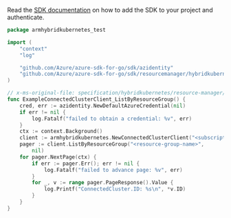 Read the [SDK documentation](https://github.com/Azure/azure-sdk-for-go/blob/sdk%2Fresourcemanager%2Fhybridkubernetes%2Farmhybridkubernetes%2Fv0.1.0/sdk/resourcemanager/hybridkubernetes/armhybridkubernetes/README.md) on how to add the SDK to your project and authenticate.

```go
package armhybridkubernetes_test

import (
	"context"
	"log"

	"github.com/Azure/azure-sdk-for-go/sdk/azidentity"
	"github.com/Azure/azure-sdk-for-go/sdk/resourcemanager/hybridkubernetes/armhybridkubernetes"
)

// x-ms-original-file: specification/hybridkubernetes/resource-manager/Microsoft.Kubernetes/stable/2021-10-01/examples/GetClustersByResourceGroupExample.json
func ExampleConnectedClusterClient_ListByResourceGroup() {
	cred, err := azidentity.NewDefaultAzureCredential(nil)
	if err != nil {
		log.Fatalf("failed to obtain a credential: %v", err)
	}
	ctx := context.Background()
	client := armhybridkubernetes.NewConnectedClusterClient("<subscription-id>", cred, nil)
	pager := client.ListByResourceGroup("<resource-group-name>",
		nil)
	for pager.NextPage(ctx) {
		if err := pager.Err(); err != nil {
			log.Fatalf("failed to advance page: %v", err)
		}
		for _, v := range pager.PageResponse().Value {
			log.Printf("ConnectedCluster.ID: %s\n", *v.ID)
		}
	}
}
```
